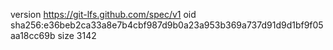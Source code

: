 version https://git-lfs.github.com/spec/v1
oid sha256:e36beb2ca33a8e7b4cbf987d9b0a23a953b369a737d91d9d1bf9f05aa18cc69b
size 3142
